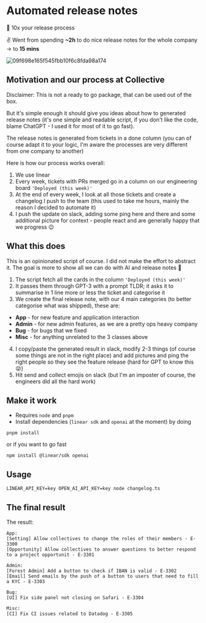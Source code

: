 # Automated release notes

🚀 10x your release process

✌️ Went from spending **~2h** to do nice release notes for the whole company -> to **15 mins**

![09f698e165f545fbb10f6c8fda98a174](https://github.com/Collective-work/Automated-release-notes/assets/10058703/ebd557ec-ab79-480e-ba75-965bf7a8a7e9)

## Motivation and our process at Collective

Disclaimer: This is not a ready to go package, that can be used out of the box.

But it's simple enough it should give you ideas about how to generated release notes (it's one simple and readable script, 
if you don't like the code, blame ChatGPT - I used it for most of it to go fast).

The release notes is generated from tickets in a done column (you can of course adapt it to your logic, I'm aware the 
processes are very different from one company to another)

Here is how our process works overall:

1. We use linear
2. Every week, tickets with PRs merged go in a column on our engineering board `'Deployed (this week)'`
3. At the end of every week, I look at all those tickets and create a changelog I push to the team (this used to take 
me hours, mainly the reason I decided to automate it)
4. I push the update on slack, adding some ping here and there and some additional picture for context - people react 
and are generally happy that we progress 😉

## What this does

This is an opinionated script of course. I did not make the effort to abstract it. The goal is more to show all we can
do with AI and release notes 🤩

1. The script fetch all the cards in the column `'Deployed (this week)'`
2. It passes them through GPT-3 with a prompt TLDR; it asks it to summarise in 1 line more or less the ticket and categorise it
3. We create the final release note, with our 4 main categories (to better categorise what was shipped), these are:

- **App** - for new feature and application interaction
- **Admin** - for new admin features, as we are a pretty ops heavy company
- **Bug** - for bugs that we fixed
- **Misc** - for anything unrelated to the 3 classes above

4. I copy/paste the generated result in slack, modify 2-3 things (of course some things are not in the right place) and 
add pictures and ping the right people so they see the feature release (hard for GPT to know this 😜)
5. Hit send and collect emojis on slack (but I'm an imposter of course, the engineers did all the hard work)

## Make it work

- Requires `node` and `pnpm` 
- Install dependencies (`linear sdk` and `openai` at the moment) by doing

```
pnpm install
```

or if you want to go fast

```
npm install @linear/sdk openai
```

## Usage

```
LINEAR_API_KEY=key OPEN_AI_API_KEY=key node changelog.ts
```

## The final result

The result:

```
App:
[Setting] Allow collectives to change the roles of their members - E-3300
[Opportunity] Allow collectives to answer questions to better respond to a project opportunit - E-3301  
 
Admin:
[Forest Admin] Add a button to check if IBAN is valid - E-3302
[Email] Send emails by the push of a button to users that need to fill a KYC - E-3303 

Bug:
[UI] Fix side panel not closing on Safari - E-3304

Misc:
[CI] Fix CI issues related to Datadog - E-3305
```
